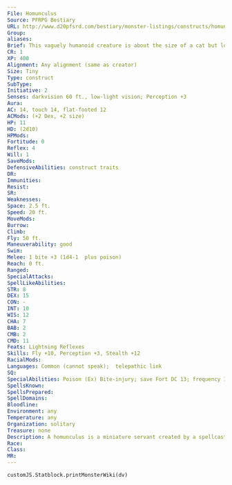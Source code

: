 ```yaml
---
File: Homunculus
Source: PFRPG Bestiary
URL: http://www.d20pfsrd.com/bestiary/monster-listings/constructs/homunculus
Group: 
aliases: 
Brief: This vaguely humanoid creature is about the size of a cat but looks more like a toothy, winged devil.
CR: 1
XP: 400
Alignment: Any alignment (same as creator)
Size: Tiny
Type: construct
SubType: 
Initiative: 2
Senses: darkvision 60 ft., low-light vision; Perception +3
Aura: 
AC: 14, touch 14, flat-footed 12
ACMods: (+2 Dex, +2 size)
HP: 11
HD: (2d10)
HPMods: 
Fortitude: 0
Reflex: 4
Will: 1
SaveMods: 
DefensiveAbilities: construct traits
DR: 
Immunities: 
Resist: 
SR: 
Weaknesses: 
Space: 2.5 ft.
Speed: 20 ft.
MoveMods: 
Burrow: 
Climb: 
Fly: 50 ft.
Maneuverability: good
Swim: 
Melee: 1 bite +3 (1d4-1  plus poison)
Reach: 0 ft.
Ranged: 
SpecialAttacks: 
SpellLikeAbilities: 
STR: 8
DEX: 15
CON: -
INT: 10
WIS: 12
CHA: 7
BAB: 2
CMB: 2
CMD: 11
Feats: Lightning Reflexes
Skills: Fly +10, Perception +3, Stealth +12
RacialMods: 
Languages: Common (cannot speak);  telepathic link
SQ: 
SpecialAbilities: Poison (Ex) Bite-injury; save Fort DC 13; frequency 1/minute for 60 minutes; effect sleep for 1 minute; cure 1 save. The save DC is Constitution-based and includes a +2 racial bonus.  Telepathic Link (Su) A homunculus cannot speak, but the process of creating one links it telepathically with its creator. A homunculus knows what its master knows and can convey to him or her everything it sees and hears, out to a distance of 1,500 feet.
SpellsKnown: 
SpellsPrepared: 
SpellDomains: 
Bloodline: 
Environment: any
Temperature: any
Organization: solitary
Treasure: none
Description: A homunculus is a miniature servant created by a spellcaster from his own blood. They are weak combatants but make effective spies, messengers, and scouts. A homunculus's creator determines its precise features; some are more refined looking, but most creators don't bother to improve the creature's appearance beyond the minimum necessary for functioning.  Homunculi are little more than tools designed to carry out assigned tasks. They are extensions of their creators, sharing the same alignment and basic nature.  A homunculus never willingly travels more than a mile from its master, though it can be removed forcibly. If this occurs, the creature does everything in its power to return to this range, as it cannot communicate with its master beyond this distance. An attack that destroys a homunculus deals 2d10 points of damage to its master. If the creature's master is slain, the homunculus goes insane-it loses its Intelligence score, all feats, and all skill ranks, and generally claims the immediate surroundings as its domain, mindlessly attacking any who intrude upon its lair.  On rare occasions, a homunculus freed from its servitude rises above its master's original intent and becomes more than a half-insane construct guardian of a long-forgotten lair. In some cases, a homunculus might even come to see itself as the rightful heir to its master's legacy, or even the reincarnated spirit of the master himself.  Construction A homunculus is shaped from a mixture of clay, ash, mandrake root, spring water, and one pint of the creator's own blood. These materials cost 50 gp. After the body is sculpted, it is animated through an extended magical ritual that requires a specially prepared laboratory or workroom, similar to an alchemist's laboratory, and costing an additional 1,000 gp to supply. If the creator is personally constructing the creature's body, the building and ritual can be performed together. A homunculus with more than 2 Hit Dice can be created, but each additional Hit Die adds +2,000 gp to the cost to create.  The person whose blood is used to form a homunculus's body becomes its master; it is possible for one person to give blood for the creation, another to sculpt the base material, and another to magically animate it as a minion for the one who provided the blood.  Homunculus CL 7th; Price 2,050 gp Construction Requirements Craft Construct, arcane eye, mirror image, mending; Skill Craft (leather) or Craft (sculptures) DC 12; Cost 1,050 gp.
Race: 
Class: 
MR: 
---
```

```dataviewjs
customJS.Statblock.printMonsterWiki(dv)
```
